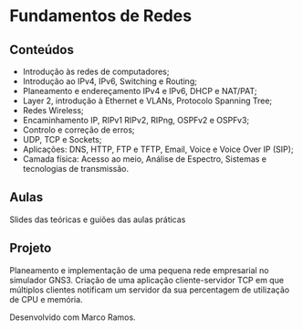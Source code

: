 # Fundamentos de Redes
## Conteúdos
* Introdução às redes de computadores;
* Introdução ao IPv4, IPv6, Switching e Routing;
* Planeamento e endereçamento IPv4 e IPv6, DHCP e NAT/PAT;
* Layer 2, introdução à Ethernet e VLANs, Protocolo Spanning Tree;
* Redes Wireless;
* Encaminhamento IP, RIPv1 RIPv2, RIPng, OSPFv2 e OSPFv3;
* Controlo e correção de erros;
* UDP, TCP e Sockets;
* Aplicações: DNS, HTTP, FTP e TFTP, Email, Voice e Voice Over IP (SIP);
* Camada física: Acesso ao meio, Análise de Espectro, Sistemas e tecnologias de transmissão. 
## Aulas
Slides das teóricas e guiões das aulas práticas
## Projeto
Planeamento e implementação de uma pequena rede empresarial no simulador GNS3.
Criação de uma aplicação cliente-servidor TCP em que múltiplos clientes notificam 
um servidor da sua percentagem de utilização de CPU e memória.

Desenvolvido com Marco Ramos.
